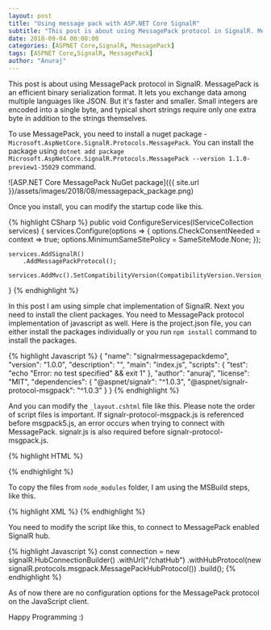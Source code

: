 ```yaml
---
layout: post
title: "Using message pack with ASP.NET Core SignalR"
subtitle: "This post is about using MessagePack protocol in SignalR. MessagePack is an efficient binary serialization format. It lets you exchange data among multiple languages like JSON. But it's faster and smaller. Small integers are encoded into a single byte, and typical short strings require only one extra byte in addition to the strings themselves."
date: 2018-09-04 00:00:00
categories: [ASPNET Core,SignalR, MessagePack]
tags: [ASPNET Core,SignalR, MessagePack]
author: "Anuraj"
---
```

This post is about using MessagePack protocol in SignalR. MessagePack is an efficient binary serialization format. It lets you exchange data among multiple languages like JSON. But it's faster and smaller. Small integers are encoded into a single byte, and typical short strings require only one extra byte in addition to the strings themselves.

To use MessagePack, you need to install a nuget package - `Microsoft.AspNetCore.SignalR.Protocols.MessagePack`. You can install the package using `dotnet add package Microsoft.AspNetCore.SignalR.Protocols.MessagePack --version 1.1.0-preview1-35029` command.

![ASP.NET Core MessagePack NuGet package]({{ site.url }}/assets/images/2018/08/messagepack_package.png)

Once you install, you can modify the startup code like this.

{% highlight CSharp %}
public void ConfigureServices(IServiceCollection services)
{
    services.Configure<CookiePolicyOptions>(options =>
    {
        options.CheckConsentNeeded = context => true;
        options.MinimumSameSitePolicy = SameSiteMode.None;
    });

    services.AddSignalR()
        .AddMessagePackProtocol();

    services.AddMvc().SetCompatibilityVersion(CompatibilityVersion.Version_2_2);
}
{% endhighlight %}

In this post I am using simple chat implementation of SignalR. Next you need to install the client packages. You need to MessagePack protocol implementation of javascript as well. Here is the project.json file, you can either install the packages individually or you run `npm install` command to install the packages.

{% highlight Javascript %}
{
  "name": "signalrmessagepackdemo",
  "version": "1.0.0",
  "description": "",
  "main": "index.js",
  "scripts": {
    "test": "echo \"Error: no test specified\" && exit 1"
  },
  "author": "anuraj",
  "license": "MIT",
  "dependencies": {
    "@aspnet/signalr": "^1.0.3",
    "@aspnet/signalr-protocol-msgpack": "^1.0.3"
  }
}
{% endhighlight %}

And you can modify the `_layout.cshtml` file like this. Please note the order of script files is important. If signalr-protocol-msgpack.js is referenced before msgpack5.js, an error occurs when trying to connect with MessagePack. signalr.js is also required before signalr-protocol-msgpack.js.

{% highlight HTML %}
<script src="~/lib/signalr/signalr.min.js"></script>
<script src="~/lib/msgpack5/msgpack5.min.js"></script>
<script src="~/lib/signalr/signalr-protocol-msgpack.min.js"></script>
{% endhighlight %}

To copy the files from `node_modules` folder, I am using the MSBuild steps, like this.

{% highlight XML %}
<Target Name="CopyScriptFiles" AfterTargets="BeforeBuild">
    <Copy SourceFiles="node_modules/@aspnet/signalr/dist/browser/signalr.min.js" DestinationFolder="wwwroot/lib/signalr" />
    <Copy SourceFiles="node_modules/msgpack5/dist/msgpack5.min.js" DestinationFolder="wwwroot/lib/msgpack5" />
    <Copy SourceFiles="node_modules/@aspnet/signalr-protocol-msgpack/dist/browser/signalr-protocol-msgpack.min.js" DestinationFolder="wwwroot/lib/signalr" />
</Target>
{% endhighlight %}

You need to modify the script like this, to connect to MessagePack enabled SignalR hub.

{% highlight Javascript %}
const connection = new signalR.HubConnectionBuilder()
    .withUrl("/chatHub")
    .withHubProtocol(new signalR.protocols.msgpack.MessagePackHubProtocol())
    .build();
{% endhighlight %}

As of now there are no configuration options for the MessagePack protocol on the JavaScript client.

Happy Programming :)